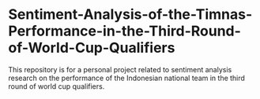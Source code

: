 # Sentiment-Analysis-of-the-Timnas-Performance-in-the-Third-Round-of-World-Cup-Qualifiers
This repository is for a personal project related to sentiment analysis research on the performance of the Indonesian national team in the third round of world cup qualifiers.
